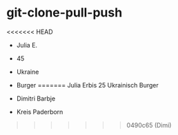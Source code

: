 # git-clone-pull-push

<<<<<<< HEAD
- Julia E.
- 45 
- Ukraine
- Burger
=======
Julia Erbis
25 
Ukrainisch
Burger


- Dimitri Barbje

- Kreis Paderborn 
>>>>>>> 0490c65 (Dimi)
